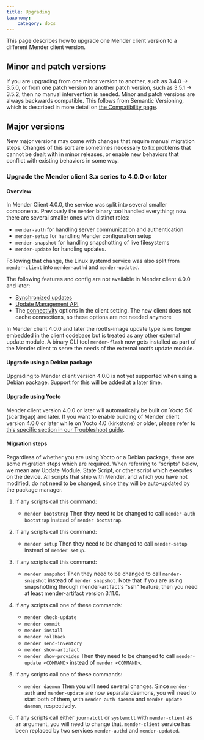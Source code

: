 ```yaml
---
title: Upgrading
taxonomy:
    category: docs
---
```


This page describes how to upgrade one Mender client version to a different Mender client version.

## Minor and patch versions

<!--AUTOVERSION: "% -> %"/ignore-->
If you are upgrading from one minor version to another, such as 3.4.0 -> 3.5.0, or from one patch
version to another patch version, such as 3.5.1 -> 3.5.2, then no manual intervention is
needed. Minor and patch versions are always backwards compatible. This follows from Semantic
Versioning, which is described in more detail on [the Compatibility
page](../../../02.Overview/14.Compatibility/docs.md).

## Major versions

New major versions may come with changes that require manual migration steps. Changes of this sort
are sometimes necessary to fix problems that cannot be dealt with in minor releases, or enable new
behaviors that conflict with existing behaviors in some way.

<!--AUTOVERSION: "to % or later"/ignore-->
### Upgrade the Mender client 3.x series to 4.0.0 or later

#### Overview

<!--AUTOVERSION: "In Mender Client %"/ignore-->
In Mender Client 4.0.0, the service was split into several smaller components. Previously the
`mender` binary tool handled everything; now there are several smaller ones with distinct roles:

* `mender-auth` for handling server communication and authentication
* `mender-setup` for handling Mender configuration setup
* `mender-snapshot` for handling snapshotting of live filesystems
* `mender-update` for handling updates.

Following that change, the Linux systemd service was also split from `mender-client` into
`mender-authd` and `mender-updated`.

<!--AUTOVERSION: "Mender client % and later"/ignore-->
The following features and config are not available in Mender client 4.0.0 and later:

- [Synchronized
  updates](https://docs.mender.io/3.6/overview/customize-the-update-process#synchronized-updates)
- [Update Management API](https://docs.mender.io/3.6/device-side-api/io.mender.update1)
- The
  [connectivity](https://docs.mender.io/3.6/client-installation/configuration-file/configuration-options#connectivity)
  options in the client setting. The new client does not cache connections, so these options are
  not needed anymore

<!--AUTOVERSION: "Mender client % and later"/ignore-->
In Mender client 4.0.0 and later the rootfs-image update type is no longer embedded in the client
codebase but is treated as any other external update module. A binary CLI tool `mender-flash` now
gets installed as part of the Mender client to serve the needs of the external rootfs update module.

#### Upgrade using a Debian package

<!--AUTOVERSION: "Mender client version % is not yet"/ignore-->
Upgrading to Mender client version 4.0.0 is not yet supported when using a Debian package. Support
for this will be added at a later time.

#### Upgrade using Yocto

<!--AUTOVERSION: "Mender client version % or later"/ignore "Yocto 5.0 (%)"/ignore "Yocto 4.0 (%)"/ignore-->
Mender client version 4.0.0 or later will automatically be built on Yocto 5.0 (scarthgap) and
later. If you want to enable building of Mender client version 4.0.0 or later while on
Yocto 4.0 (kirkstone) or older, please refer to [this specific section in our Troubleshoot
guide](../../../301.Troubleshoot/01.Yocto-project-build/docs.md#mender-client-version-4-0-0-have-been-released-but-my-build-still-uses-the-single-client-3-x-series).

#### Migration steps

Regardless of whether you are using Yocto or a Debian package, there are some migration steps which
are required. When referring to "scripts" below, we mean any Update Module, State Script, or other
script which executes on the device. All scripts that ship with Mender, and which you have not
modified, do not need to be changed, since they will be auto-updated by the package manager.

1. If any scripts call this command:
	* `mender bootstrap`
   Then they need to be changed to call `mender-auth bootstrap` instead of `mender bootstrap`.

2. If any scripts call this command:
	* `mender setup`
   Then they need to be changed to call `mender-setup` instead of `mender setup`.

<!--AUTOVERSION: "at least mender-artifact version %"/ignore-->
3. If any scripts call this command:
	* `mender snapshot`
   Then they need to be changed to call `mender-snapshot` instead of `mender snapshot`. Note that
   if you are using snapshotting through mender-artifact's "ssh" feature, then you need
   at least mender-artifact version 3.11.0.

4. If any scripts call one of these commands:
	* `mender check-update`
	* `mender commit`
	* `mender install`
	* `mender rollback`
	* `mender send-inventory`
	* `mender show-artifact`
	* `mender show-provides`
   Then they need to be changed to call `mender-update <COMMAND>` instead of `mender <COMMAND>`.

5. If any scripts call one of these commands:
	* `mender daemon`
   Then you will need several changes. Since `mender-auth` and `mender-update` are now separate
   daemons, you will need to start both of them, with `mender-auth daemon` and `mender-update
   daemon`, respectively.

6. If any scripts call either `journalctl` or `systemctl` with `mender-client` as an argument, you
   will need to change that. `mender-client` service has been replaced by two services
   `mender-authd` and `mender-updated`.
